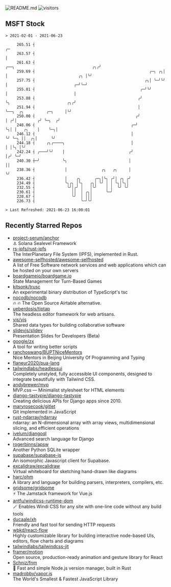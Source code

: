 ![README.md](https://github.com/Gerhut/Gerhut/workflows/README.md/badge.svg)
![visitors](https://visitors.vercel.app/Gerhut/Gerhut?token=8cf69d1f6813d272ef062726b6070c9be4ff72038cfe5a7ded7384a8da65d866)

## MSFT Stock

```
> 2021-02-01 - 2021-06-23

     265.51 ┤                                                                                                 ╭─ 
     263.57 ┤                                                                                                 │  
     261.63 ┤                                                        ╭──╮                                  ╭╮╭╯  
     259.69 ┤                                                  ╭─╮ ╭╮│  │                               ╭╮ │╰╯   
     257.75 ┤                                                ╭╮│ ╰─╯╰╯  │                             ╭─╯╰─╯     
     255.81 ┤                                              ╭─╯╰╯        │                             │          
     253.88 ┤                                             ╭╯            ╰╮                         ╭╮╭╯          
     251.94 ┤                                             │              ╰──╮  ╭╮          ╭─╮     │╰╯           
     250.00 ┤                                            ╭╯                 │ ╭╯│         ╭╯ ╰─╮  ╭╯             
     248.06 ┤                                          ╭─╯                  ╰╮│ │   ╭╮    │    ╰─╮│              
     246.12 ┤                                          │                     ╰╯ ╰─╮ ││  ╭╮│      ╰╯              
     244.18 ┤     ╭╮╭────╮                             │                          │ │╰╮ │╰╯                      
     242.24 ┤ ╭───╯╰╯    │                            ╭╯                          │╭╯ ╰─╯                        
     240.30 ┼─╯          ╰╮                           │                           ││                             
     238.36 ┤             │               ╭╮   ╭╮     │                           ╰╯                             
     236.42 ┤             │    ╭╮      ╭─╮│╰╮ ╭╯│ ╭╮ ╭╯                                                          
     234.49 ┤             ╰╮╭╮ │╰╮   ╭╮│ ╰╯ │ │ ╰╮│╰╮│                                                           
     232.55 ┤              ╰╯│╭╯ │   │╰╯    │ │  ╰╯ ╰╯                                                           
     230.61 ┤                ││  │ ╭╮│      ╰─╯                                                                  
     228.67 ┤                ╰╯  │ │││                                                                           
     226.73 ┤                    ╰─╯╰╯                                                                           

> Last Refreshed: 2021-06-23 16:00:01
```

## Recently Starred Repos

- [project-serum/anchor](https://github.com/project-serum/anchor)  
  ⚓ Solana Sealevel Framework
- [rs-ipfs/rust-ipfs](https://github.com/rs-ipfs/rust-ipfs)  
  The InterPlanetary File System (IPFS), implemented in Rust.
- [awesome-selfhosted/awesome-selfhosted](https://github.com/awesome-selfhosted/awesome-selfhosted)  
  A list of Free Software network services and web applications which can be hosted on your own servers
- [boardgameio/boardgame.io](https://github.com/boardgameio/boardgame.io)  
  State Management for Turn-Based Games
- [kitsonk/trusc](https://github.com/kitsonk/trusc)  
  An experimental binary distribution of TypeScript's tsc
- [nocodb/nocodb](https://github.com/nocodb/nocodb)  
  🔥 🔥  The Open Source Airtable alternative. 
- [ueberdosis/tiptap](https://github.com/ueberdosis/tiptap)  
  The headless editor framework for web artisans.
- [yjs/yjs](https://github.com/yjs/yjs)  
  Shared data types for building collaborative software
- [slidevjs/slidev](https://github.com/slidevjs/slidev)  
  Presentation Slides for Developers (Beta)
- [google/zx](https://github.com/google/zx)  
  A tool for writing better scripts
- [ranchoswang/BUPTNiceMentors](https://github.com/ranchoswang/BUPTNiceMentors)  
  Nice Mentors in Beijing University Of Programming and Typing 
- [flaneur2020/pua-lang](https://github.com/flaneur2020/pua-lang)  
- [tailwindlabs/headlessui](https://github.com/tailwindlabs/headlessui)  
  Completely unstyled, fully accessible UI components, designed to integrate beautifully with Tailwind CSS.
- [andybrewer/mvp](https://github.com/andybrewer/mvp)  
  MVP.css — Minimalist stylesheet for HTML elements
- [django-tastypie/django-tastypie](https://github.com/django-tastypie/django-tastypie)  
  Creating delicious APIs for Django apps since 2010.
- [maryrosecook/gitlet](https://github.com/maryrosecook/gitlet)  
  Git implemented in JavaScript
- [rust-ndarray/ndarray](https://github.com/rust-ndarray/ndarray)  
  ndarray: an N-dimensional array with array views, multidimensional slicing, and efficient operations
- [ivelum/djangoql](https://github.com/ivelum/djangoql)  
  Advanced search language for Django
- [rogerbinns/apsw](https://github.com/rogerbinns/apsw)  
  Another Python SQLite wrapper
- [supabase/supabase-js](https://github.com/supabase/supabase-js)  
  An isomorphic Javascript client for Supabase.
- [excalidraw/excalidraw](https://github.com/excalidraw/excalidraw)  
  Virtual whiteboard for sketching hand-drawn like diagrams
- [harc/ohm](https://github.com/harc/ohm)  
  A library and language for building parsers, interpreters, compilers, etc.
- [gridsome/gridsome](https://github.com/gridsome/gridsome)  
  ⚡️ The Jamstack framework for Vue.js
- [antfu/windicss-runtime-dom](https://github.com/antfu/windicss-runtime-dom)  
  🪄 Enables Windi CSS for any site with one-line code without any build tools 
- [ducaale/xh](https://github.com/ducaale/xh)  
  Friendly and fast tool for sending HTTP requests
- [wbkd/react-flow](https://github.com/wbkd/react-flow)  
  Highly customizable library for building interactive node-based UIs, editors, flow charts and diagrams 
- [tailwindlabs/tailwindcss-jit](https://github.com/tailwindlabs/tailwindcss-jit)  
- [framer/motion](https://github.com/framer/motion)  
  Open source, production-ready animation and gesture library for React
- [Schniz/fnm](https://github.com/Schniz/fnm)  
  🚀 Fast and simple Node.js version manager, built in Rust
- [madrobby/vapor.js](https://github.com/madrobby/vapor.js)  
  The World's Smallest & Fastest JavaScript Library
